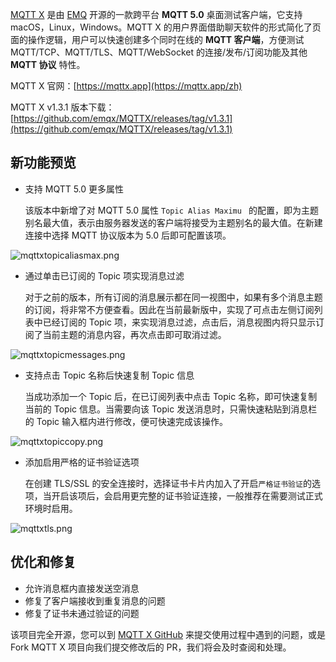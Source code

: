 
[MQTT X](https://mqttx.app/zh) 是由 [EMQ](https://www.emqx.com/zh) 开源的一款跨平台 **MQTT 5.0** 桌面测试客户端，它支持 macOS，Linux，Windows。MQTT X 的用户界面借助聊天软件的形式简化了页面的操作逻辑，用户可以快速创建多个同时在线的 **MQTT 客户端**，方便测试 MQTT/TCP、MQTT/TLS、MQTT/WebSocket 的连接/发布/订阅功能及其他 **MQTT 协议** 特性。

MQTT X 官网：[https://mqttx.app](https://mqttx.app/zh)

MQTT X v1.3.1 版本下载：[https://github.com/emqx/MQTTX/releases/tag/v1.3.1](https://github.com/emqx/MQTTX/releases/tag/v1.3.1)



## 新功能预览

- 支持 MQTT 5.0 更多属性

  该版本中新增了对 MQTT 5.0 属性 `Topic Alias Maximu ` 的配置，即为主题别名最大值，表示由服务器发送的客户端将接受为主题别名的最大值。在新建连接中选择 MQTT 协议版本为 5.0 后即可配置该项。

![mqttxtopicaliasmax.png](https://static.emqx.net/images/414597f0a3dffe1a8ec12009d4ff86e4.png)

- 通过单击已订阅的 Topic 项实现消息过滤

  对于之前的版本，所有订阅的消息展示都在同一视图中，如果有多个消息主题的订阅，将非常不方便查看。因此在当前最新版中，实现了可点击左侧订阅列表中已经订阅的 Topic 项，来实现消息过滤，点击后，消息视图内将只显示订阅了当前主题的消息内容，再次点击即可取消过滤。

![mqttxtopicmessages.png](https://static.emqx.net/images/1095f94567b1b912d1d23b57d45e8591.png)

- 支持点击 Topic 名称后快速复制 Topic 信息

  当成功添加一个 Topic 后，在已订阅列表中点击 Topic 名称，即可快速复制当前的 Topic 信息。当需要向该 Topic 发送消息时，只需快速粘贴到消息栏的 Topic 输入框内进行修改，便可快速完成该操作。

![mqttxtopiccopy.png](https://static.emqx.net/images/2b2da8f80dd33f911fb569d1d21d6f5b.png)

- 添加启用严格的证书验证选项

  在创建 TLS/SSL 的安全连接时，选择证书卡片内加入了开启`严格证书验证`的选项，当开启该项后，会启用更完整的证书验证连接，一般推荐在需要测试正式环境时启用。

![mqttxtls.png](https://static.emqx.net/images/9981849ab9cf6a01238ec530553ad8ba.png)



## 优化和修复

- 允许消息框内直接发送空消息
- 修复了客户端接收到重复消息的问题
- 修复了证书未通过验证的问题



该项目完全开源，您可以到 [MQTT X GitHub](https://github.com/emqx/MQTTX/issues?q=is%3Aissue+is%3Aopen+sort%3Aupdated-desc) 来提交使用过程中遇到的问题，或是 Fork MQTT X 项目向我们提交修改后的 PR，我们将会及时查阅和处理。